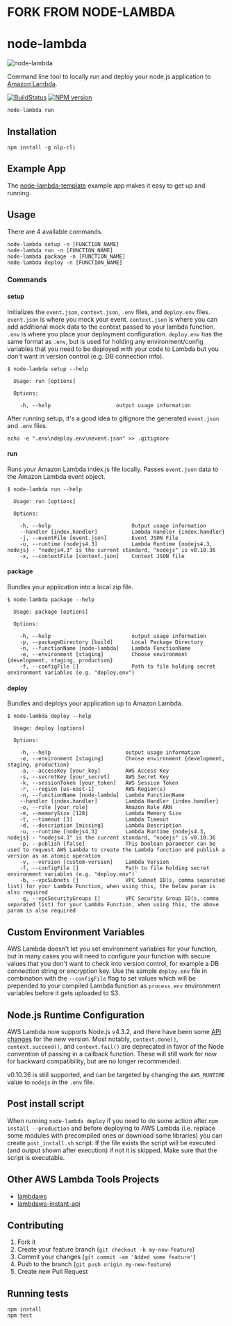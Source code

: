 # FORK FROM NODE-LAMBDA

# node-lambda

![node-lambda](../master/node-lambda.png?raw=true)

Command line tool to locally run and deploy your node.js application to [Amazon Lambda](http://aws.amazon.com/lambda/).

[![BuildStatus](https://travis-ci.org/motdotla/node-lambda.png?branch=master)](https://travis-ci.org/motdotla/node-lambda)
[![NPM version](https://badge.fury.io/js/node-lambda.png)](http://badge.fury.io/js/node-lambda)

```
node-lambda run
```

## Installation

```
npm install -g nlp-cli
```

## Example App

The [node-lambda-template](https://github.com/RebelMail/node-lambda-template) example app makes it easy to get up and running.

## Usage

There are 4 available commands.

```
node-lambda setup -n [FUNCTION_NAME]
node-lambda run -n [FUNCTION_NAME]
node-lambda package -n [FUNCTION_NAME]
node-lambda deploy -n [FUNCTION_NAME]
```

### Commands

#### setup

Initializes the `event.json`, `context.json`, `.env` files, and `deploy.env` files. `event.json` is where you mock your event. `context.json` is where you can add additional mock data to the context passed to your lambda function. `.env` is where you place your deployment configuration. `deploy.env` has the same format as `.env`, but is used for holding any environment/config variables that you need to be deployed with your code to Lambda but you don't want in version control (e.g. DB connection info).

```
$ node-lambda setup --help

  Usage: run [options]

  Options:

    -h, --help                     output usage information
```

After running setup, it's a good idea to gitignore the generated `event.json` and `.env` files.

```
echo -e ".env\ndeploy.env\nevent.json" >> .gitignore
```

#### run

Runs your Amazon Lambda index.js file locally. Passes `event.json` data to the Amazon Lambda event object.

```
$ node-lambda run --help

  Usage: run [options]

  Options:

    -h, --help                          Output usage information
    --handler [index.handler]           Lambda Handler {index.handler}
    -j, --eventFile [event.json]        Event JSON File
    -u, --runtime [nodejs4.3]           Lambda Runtime {nodejs4.3, nodejs} - "nodejs4.3" is the current standard, "nodejs" is v0.10.36 
    -x, --contextFile [context.json]    Context JSON file
```

#### package

Bundles your application into a local zip file.

```
$ node-lambda package --help

  Usage: package [options]

  Options:

    -h, --help                          output usage information
    -p, --packageDirectory [build]      Local Package Directory
    -n, --functionName [node-lambda]    Lambda FunctionName
    -e, --environment [staging]         Choose environment {development, staging, production}
    -f, --configFile []                 Path to file holding secret environment variables (e.g. "deploy.env")
```

#### deploy

Bundles and deploys your application up to Amazon Lambda.

```
$ node-lambda deploy --help

  Usage: deploy [options]

  Options:

    -h, --help                        output usage information
    -e, --environment [staging]       Choose environment {development, staging, production}
    -a, --accessKey [your_key]        AWS Access Key
    -s, --secretKey [your_secret]     AWS Secret Key
    -k, --sessionToken [your_token]   AWS Session Token
    -r, --region [us-east-1]          AWS Region(s)
    -n, --functionName [node-lambda]  Lambda FunctionName
    --handler [index.handler]         Lambda Handler {index.handler}
    -o, --role [your_role]            Amazon Role ARN
    -m, --memorySize [128]            Lambda Memory Size
    -t, --timeout [3]                 Lambda Timeout
    -d, --description [missing]       Lambda Description
    -u, --runtime [nodejs4.3]         Lambda Runtime {nodejs4.3, nodejs} - "nodejs4.3" is the current standard, "nodejs" is v0.10.36 
    -p, --publish [false]             This boolean parameter can be used to request AWS Lambda to create the Lambda function and publish a version as an atomic operation
    -v, --version [custom-version]    Lambda Version
    -f, --configFile []               Path to file holding secret environment variables (e.g. "deploy.env")`
    -b, --vpcSubnets []               VPC Subnet ID(s, comma separated list) for your Lambda Function, when using this, the below param is also required
    -g, --vpcSecurityGroups []        VPC Security Group ID(s, comma separated list) for your Lambda Function, when using this, the above param is also required
```

## Custom Environment Variables

AWS Lambda doesn't let you set environment variables for your function, but in many cases you will need to configure your function with secure values that you don't want to check into version control, for example a DB connection string or encryption key. Use the sample `deploy.env` file in combination with the `--configFile` flag to set values which will be prepended to your compiled Lambda function as `process.env` environment variables before it gets uploaded to S3. 

## Node.js Runtime Configuration

AWS Lambda now supports Node.js v4.3.2, and there have been some [API changes](http://docs.aws.amazon.com/lambda/latest/dg/nodejs-prog-model-using-old-runtime.html) for the new version.  Most notably, 
`context.done()`, `context.succeed()`, and `context.fail()` are deprecated in favor of the Node convention of passing in
a callback function.  These will still work for now for backward compatibility, but are no longer recommended.

v0.10.36 is still supported, and can be targeted by changing the `AWS_RUNTIME` value to `nodejs` in the `.env` file.

## Post install script
When running `node-lambda deploy` if you need to do some action after `npm install --production` and before deploying to AWS Lambda (i.e. replace some modules with precompiled ones or download some libraries) you can create `post_install.sh` script. If the file exists the script will be executed (and output shown after execution) if not it is skipped. Make sure that the script is executable.

## Other AWS Lambda Tools Projects

+ [lambdaws](https://github.com/mentum/lambdaws)
+ [lambdaws-instant-api](https://github.com/mentum/lambdaws-instant-api)

## Contributing

1. Fork it
2. Create your feature branch (`git checkout -b my-new-feature`)
3. Commit your changes (`git commit -am 'Added some feature'`)
4. Push to the branch (`git push origin my-new-feature`)
5. Create new Pull Request

## Running tests

```
npm install
npm test
```
